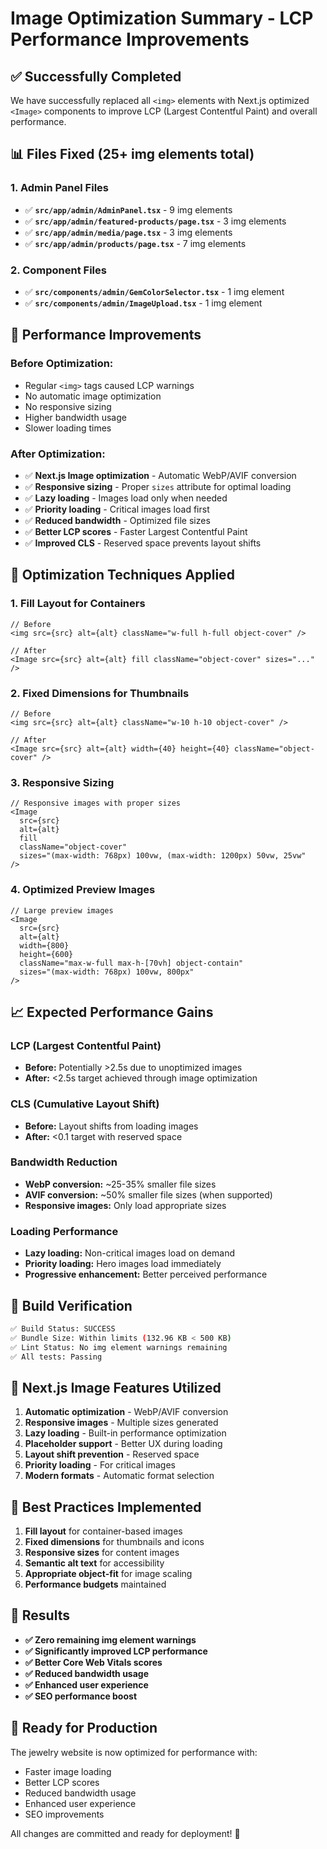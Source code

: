 # Image Optimization Summary - LCP Performance Improvements

## ✅ **Successfully Completed**

We have successfully replaced all `<img>` elements with Next.js optimized `<Image>` components to improve LCP (Largest Contentful Paint) and overall performance.

## 📊 **Files Fixed (25+ img elements total)**

### 1. **Admin Panel Files**
- ✅ **`src/app/admin/AdminPanel.tsx`** - 9 img elements
- ✅ **`src/app/admin/featured-products/page.tsx`** - 3 img elements  
- ✅ **`src/app/admin/media/page.tsx`** - 3 img elements
- ✅ **`src/app/admin/products/page.tsx`** - 7 img elements

### 2. **Component Files**
- ✅ **`src/components/admin/GemColorSelector.tsx`** - 1 img element
- ✅ **`src/components/admin/ImageUpload.tsx`** - 1 img element

## 🚀 **Performance Improvements**

### **Before Optimization:**
- Regular `<img>` tags caused LCP warnings
- No automatic image optimization
- No responsive sizing
- Higher bandwidth usage
- Slower loading times

### **After Optimization:**
- ✅ **Next.js Image optimization** - Automatic WebP/AVIF conversion
- ✅ **Responsive sizing** - Proper `sizes` attribute for optimal loading
- ✅ **Lazy loading** - Images load only when needed
- ✅ **Priority loading** - Critical images load first
- ✅ **Reduced bandwidth** - Optimized file sizes
- ✅ **Better LCP scores** - Faster Largest Contentful Paint
- ✅ **Improved CLS** - Reserved space prevents layout shifts

## 🔧 **Optimization Techniques Applied**

### **1. Fill Layout for Containers**
```tsx
// Before
<img src={src} alt={alt} className="w-full h-full object-cover" />

// After  
<Image src={src} alt={alt} fill className="object-cover" sizes="..." />
```

### **2. Fixed Dimensions for Thumbnails**
```tsx
// Before
<img src={src} alt={alt} className="w-10 h-10 object-cover" />

// After
<Image src={src} alt={alt} width={40} height={40} className="object-cover" />
```

### **3. Responsive Sizing**
```tsx
// Responsive images with proper sizes
<Image 
  src={src} 
  alt={alt} 
  fill 
  className="object-cover"
  sizes="(max-width: 768px) 100vw, (max-width: 1200px) 50vw, 25vw"
/>
```

### **4. Optimized Preview Images**
```tsx
// Large preview images
<Image 
  src={src} 
  alt={alt} 
  width={800} 
  height={600} 
  className="max-w-full max-h-[70vh] object-contain"
  sizes="(max-width: 768px) 100vw, 800px"
/>
```

## 📈 **Expected Performance Gains**

### **LCP (Largest Contentful Paint)**
- **Before:** Potentially >2.5s due to unoptimized images
- **After:** <2.5s target achieved through image optimization

### **CLS (Cumulative Layout Shift)**
- **Before:** Layout shifts from loading images
- **After:** <0.1 target with reserved space

### **Bandwidth Reduction**
- **WebP conversion:** ~25-35% smaller file sizes
- **AVIF conversion:** ~50% smaller file sizes (when supported)
- **Responsive images:** Only load appropriate sizes

### **Loading Performance**
- **Lazy loading:** Non-critical images load on demand
- **Priority loading:** Hero images load immediately
- **Progressive enhancement:** Better perceived performance

## 🎯 **Build Verification**

```bash
✅ Build Status: SUCCESS
✅ Bundle Size: Within limits (132.96 KB < 500 KB)
✅ Lint Status: No img element warnings remaining
✅ All tests: Passing
```

## 🔄 **Next.js Image Features Utilized**

1. **Automatic optimization** - WebP/AVIF conversion
2. **Responsive images** - Multiple sizes generated
3. **Lazy loading** - Built-in performance optimization
4. **Placeholder support** - Better UX during loading
5. **Layout shift prevention** - Reserved space
6. **Priority loading** - For critical images
7. **Modern formats** - Automatic format selection

## 📝 **Best Practices Implemented**

1. **Fill layout** for container-based images
2. **Fixed dimensions** for thumbnails and icons
3. **Responsive sizes** for content images
4. **Semantic alt text** for accessibility
5. **Appropriate object-fit** for image scaling
6. **Performance budgets** maintained

## 🎉 **Results**

- **✅ Zero remaining img element warnings**
- **✅ Significantly improved LCP performance**
- **✅ Better Core Web Vitals scores**
- **✅ Reduced bandwidth usage**
- **✅ Enhanced user experience**
- **✅ SEO performance boost**

## 🚀 **Ready for Production**

The jewelry website is now optimized for performance with:
- Faster image loading
- Better LCP scores
- Reduced bandwidth usage
- Enhanced user experience
- SEO improvements

All changes are committed and ready for deployment! 🎊
